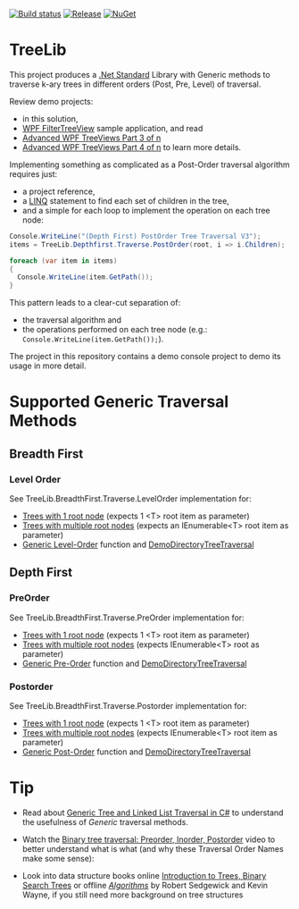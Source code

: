 [![Build status](https://ci.appveyor.com/api/projects/status/de18xc6i431xnlvg?svg=true)](https://ci.appveyor.com/project/Dirkster99/treelib)
[![Release](https://img.shields.io/github/release/Dirkster99/TreeLib.svg)](https://github.com/Dirkster99/TreeLib/releases/latest)
[![NuGet](https://img.shields.io/nuget/dt/Dirkster.TreeLib.svg)](http://nuget.org/packages/Dirkster.TreeLib)

# TreeLib
This project produces a <a href="https://docs.microsoft.com/en-us/dotnet/standard/net-standard">.Net Standard</a>
Library with Generic methods to traverse k-ary trees in different orders (Post, Pre, Level) of traversal.

Review demo projects:
* in this solution,
* <a href="https://github.com/Dirkster99/FilterTreeView">WPF FilterTreeView</a> sample application, and read
* <a href="https://www.codeproject.com/Articles/1213031/Advanced-WPF-TreeViews-Part-of-n">Advanced WPF TreeViews Part 3 of n</a>
* <a href="https://www.codeproject.com/Articles/1216583/Advanced-WPF-TreeViews-Part-of-n">Advanced WPF TreeViews Part 4 of n</a> to learn more details.

Implementing something as complicated as a Post-Order traversal algorithm requires just:
* a project reference,
* a <a href="https://msdn.microsoft.com/en-us/library/bb308959.aspx">LINQ</a> statement to find each set of children in the tree,
* and a simple for each loop to implement the operation on each tree node:

```C#
Console.WriteLine("(Depth First) PostOrder Tree Traversal V3");
items = TreeLib.Depthfirst.Traverse.PostOrder(root, i => i.Children);

foreach (var item in items)
{
  Console.WriteLine(item.GetPath());
}
```
This pattern leads to a clear-cut separation of:
* the traversal algorithm and
* the operations performed on each tree node (e.g.: `Console.WriteLine(item.GetPath());`).

The project in this repository contains a demo console project to demo its usage in more detail.

# Supported Generic Traversal Methods

## Breadth First
### Level Order
See TreeLib.BreadthFirst.Traverse.LevelOrder implementation for:

* <a href="https://github.com/Dirkster99/TreeLib/blob/master/source/Shared/BreadthFirst/TraverseLevelOrder.cs">Trees with 1 root node</a> (expects 1 &lt;T&gt; root item as parameter)
* <a href="https://github.com/Dirkster99/TreeLib/blob/master/source/Shared/BreadthFirst/TraverseLevelOrderEnumerableRoot.cs">Trees with multiple root nodes</a> (expects an IEnumerable&lt;T&gt; root item as parameter)
* <a href="https://github.com/Dirkster99/TreeLib/blob/master/source/Shared/BreadthFirst/LevelOrder.cs">Generic Level-Order</a> function and <a href="https://github.com/Dirkster99/TreeLib/blob/master/source/TreeLibNugetDemo/Program.cs">DemoDirectoryTreeTraversal</a>

## Depth First
### PreOrder
See TreeLib.BreadthFirst.Traverse.PreOrder implementation for:

* <a href="https://github.com/Dirkster99/TreeLib/blob/master/source/Shared/Depthfirst/TraversePreorder.cs">Trees with 1 root node</a> (expects 1 &lt;T> root item as parameter)
* <a href="https://github.com/Dirkster99/TreeLib/blob/master/source/Shared/Depthfirst/TraversePreorderEnumerableRoot.cs">Trees with multiple root nodes</a> (expects IEnumerable&lt;T> root as parameter)
* <a href="https://github.com/Dirkster99/TreeLib/blob/master/source/Shared/Depthfirst/PreOrder.cs">Generic Pre-Order</a> function and <a href="https://github.com/Dirkster99/TreeLib/blob/master/source/TreeLibNugetDemo/Program.cs">DemoDirectoryTreeTraversal</a>

### Postorder
See TreeLib.BreadthFirst.Traverse.Postorder implementation for:

* <a href="https://github.com/Dirkster99/TreeLib/blob/master/source/Shared/Depthfirst/TraversePostOrder.cs">Trees with 1 root node</a> (expects 1 &lt;T> root item as parameter)
* <a href="https://github.com/Dirkster99/TreeLib/blob/master/source/Shared/Depthfirst/TraversePostOrderEnumerableRoot.cs">Trees with multiple root nodes</a> (expects IEnumerable&lt;T> root item as parameter)
* <a href="https://github.com/Dirkster99/TreeLib/blob/master/source/Shared/Depthfirst/PostOrder.cs">Generic Post-Order</a> function and <a href="https://github.com/Dirkster99/TreeLib/blob/master/source/TreeLibNugetDemo/Program.cs">DemoDirectoryTreeTraversal</a>

# Tip
* Read about [Generic Tree and Linked List Traversal in C#](http://web.archive.org/web/20180128233111/http://www.codeducky.org/easy-tree-and-linked-list-traversal-in-c/) to understand the usefulness of *Generic* traversal methods.

* Watch the <a href="https://www.youtube.com/watch?v=gm8DUJJhmY4">Binary tree traversal: Preorder, Inorder, Postorder</a> video to better understand what is what (and why these Traversal Order Names make some sense):

* Look into data structure books online [Introduction to Trees, Binary Search Trees](https://cathyatseneca.gitbooks.io/data-structures-and-algorithms/introduction_to_trees,_binary_search_trees/definitions.html) or offline *[Algorithms](http://algs4.cs.princeton.edu/home/)* by Robert Sedgewick and Kevin Wayne, if you still need more background on tree structures 
